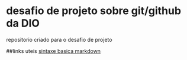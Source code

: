 #  desafio de projeto sobre git/github da DIO
repositorio criado para o desafio de projeto

##links uteis
[sintaxe basica markdown](https://www.markdownguide.org/getting-started/)
